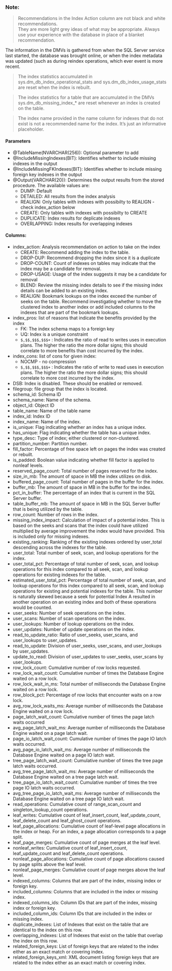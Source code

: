 ### Note: 
>Recommendations in the Index Action column are not black and white recommendations.  
>They are more light grey ideas of what may be appropriate.  Always use your experience with the database in place of a blanket recommendation. 

The information in the DMVs is gathered from when the SQL Server service last started, the database was brought online, or when the index metadata was updated (such as during reindex operations, which ever event is more recent. 

 >The index statistics accumulated in sys.dm_db_index_operational_stats and sys.dm_db_index_usage_stats are reset when the index is rebuilt. 

>The index statistics for a table that are accumulated in the DMVs sys.dm_db_missing_index_* are reset whenever an index is created on the table. 

>The index name provided in the name column for indexes that do not exist is not a    recommended name for the index.  It’s just an informative placeholder. 

#### Parameters
+ @TableName(NVARCHAR(256)): Optional parameter to add
+ @IncludeMissingIndexes(BIT): Identifies whether to include missing indexes in the output
+ @IncludeMissingFKIndexes(BIT): Identifies whether to include missing foreign key indexes in the output
+ @Output(VARCHAR(20)): Determines the output results from the stored procedure. The available values are:
	+ DUMP: Default
  	+ DETAILED: All results from the index analysis
 	+ REALIGN: Only tables with indexes with possibilty to REALIGN - check index_action below
  	+ CREATE: Only tables with indexes with possibilty to CREATE
	+ DUPLICATE: Index results for deplicate indexes
	+ OVERLAPPING: Index results for overlapping indexes

#### Columns:
+ index_action: Analysis recommendation on action to take on the index 
	+ CREATE: Recommend adding the index to the table. 
	+ DROP-DUP: Recommend dropping the index since it is a duplicate 
	+ DROP-COUNT: Count of indexes on tables may indicate that the index may be a candidate for removal.
	+ DROP-USAGE: Usage of the index suggests it may be a candidate for removal 
	+ BLEND: Review the missing index details to see if the missing index details can be added to an existing index. 
	+ REALIGN: Bookmark lookups on the index exceed the number of seeks on the table. Recommend investigating whether to move the clustered index to another index or  add included columns to the indexes that are part of the bookmark lookups. 
+ index_pros: list of reasons that indicate the benefits provided by the index 
	+ FK: The index schema maps to a foreign key 
	+ UQ: Index is a unique constraint 
	+ `$,$$,$$$,$$$+` : Indicates the ratio of read to writes uses in execution plans.  The higher the ratio the more dollar signs; this should correlate to more benefits than cost incurred by the index.
+ index_cons: list of cons for given index:
	+ NOCMP - no compression
	+ `$,$$,$$$,$$$+` : Indicates the ratio of write to read uses in execution plans.  The higher the ratio the more dollar signs; this should correlate to more cost incurred by the index.
+ DSB: Index is disabled.  These should be enabled or removed.
+ filegroup: file group that the index is located.
+ schema_id: Schema ID 
+ schema_name: Name of the schema. 
+ object_id: Object ID 
+ table_name: Name of the table name 
+ index_id: Index ID 
+ index_name: Name of the index.
+ is_unique: Flag indicating whether an index has a unique index.
+ has_unique: Flag indicating whether the table has a unique index.
+ type_desc: Type of index; either clustered or non-clustered.
+ partition_number: Partition number.
+ fill_factor: Percentage of free space left on pages the index was created or rebuilt.
+ is_padded: Boolean value indicating whether fill factor is applied to nonleaf levels.
+ reserved_page_count: Total number of pages reserved for the index.
+ size_in_mb: The amount of space in MB the index utilizes on disk.
+ buffered_page_count: Total number of pages in the buffer for the index.
+ buffer_mb: The amount of space in MB in the buffer for the index.
+ pct_in_buffer: The percentage of an index that is current in the SQL Server buffer.
+ table_buffer_mb: The amount of space in MB in the SQL Server buffer that is being utilized by the table.
+ row_count: Number of rows in the index.
+ missing_index_impact: Calculation of impact of a potential index.  This is based on the seeks and scans that the index could have utilized multiplied by average improvement the index would have provided.  This is included only for missing indexes.
+ existing_ranking: Ranking of the existing indexes ordered by user_total descending across the indexes for the table.
+ user_total: Total number of seek, scan, and lookup operations for the index.
+ user_total_pct: Percentage of total number of seek, scan, and lookup operations for this index compared to all seek, scan, and lookup operations for existing indexes for the table.
+ estimated_user_total_pct: Percentage of total number of seek, scan, and lookup operations for this index compared to all seek, scan, and lookup operations for existing and potential indexes for the table.  This number is naturally skewed because a seek for potential Index A resulted in another operation on an existing index and both of these operations would be counted.
+ user_seeks: Number of seek operations on the index.
+ user_scans: Number of scan operations on the index.
+ user_lookups: Number of lookup operations on the index.
+ user_updates: Number of update operations on the index.
+ read_to_update_ratio: Ratio of user_seeks, user_scans, and user_lookups to user_updates.
+ read_to_update: Division of user_seeks, user_scans, and user_lookups by user_updates.
+ update_to_read: Division of user_updates to user_seeks, user_scans by user_lookups.
+ row_lock_count: Cumulative number of row locks requested.
+ row_lock_wait_count: Cumulative number of times the Database Engine waited on a row lock.
+ row_lock_wait_in_ms: Total number of milliseconds the Database Engine waited on a row lock.
+ row_block_pct: Percentage of row locks that encounter waits on a row lock.
+ avg_row_lock_waits_ms: Average number of milliseconds the Database Engine waited on a row lock.
+ page_latch_wait_count: Cumulative number of times the page latch waits occurred
+ avg_page_latch_wait_ms: Average number of milliseconds the Database Engine waited on a page latch wait.
+ page_io_latch_wait_count: Cumulative number of times the page IO latch waits occurred.
+ avg_page_io_latch_wait_ms: Average number of milliseconds the Database Engine waited on a page IO latch wait.
+ tree_page_latch_wait_count: Cumulative number of times the tree page latch waits occurred.
+ avg_tree_page_latch_wait_ms: Average number of milliseconds the Database Engine waited on a tree page latch wait.
+ tree_page_io_latch_wait_count: Cumulative number of times the tree page IO latch waits occurred.
+ avg_tree_page_io_latch_wait_ms: Average number of milliseconds the Database Engine waited on a tree page IO latch wait.
+ read_operations: Cumulative count of range_scan_count and singleton_lookup_count operations.
+ leaf_writes: Cumulative count of leaf_insert_count, leaf_update_count, leaf_delete_count and leaf_ghost_count operations.
+ leaf_page_allocations: Cumulative count of leaf-level page allocations in the index or heap.  For an index, a page allocation corresponds to a page split.
+ leaf_page_merges: Cumulative count of page merges at the leaf level.
+ nonleaf_writes: Cumulative count of leaf_insert_count, leaf_update_count and leaf_delete_count operations.
+ nonleaf_page_allocations: Cumulative count of page allocations caused by page splits above the leaf level.
+ nonleaf_page_merges: Cumulative count of page merges above the leaf level.
+ indexed_columns: Columns that are part of the index, missing index or foreign key.
+ included_columns: Columns that are included in the index or missing index.
+ indexed_columns_ids: Column IDs that are part of the index, missing index or foreign key.
+ included_column_ids: Column IDs that are included in the index or missing index.
+ duplicate_indexes: List of Indexes that exist on the table that are identical to the index on this row.
+ overlapping_indexes: List of Indexes that exist on the table that overlap the index on this row.
+ related_foreign_keys: List of foreign keys that are related to the index either as an  exact match or covering index.
+ related_foreign_keys_xml: XML document listing foreign keys that are related to the index either as an exact match or covering index.
